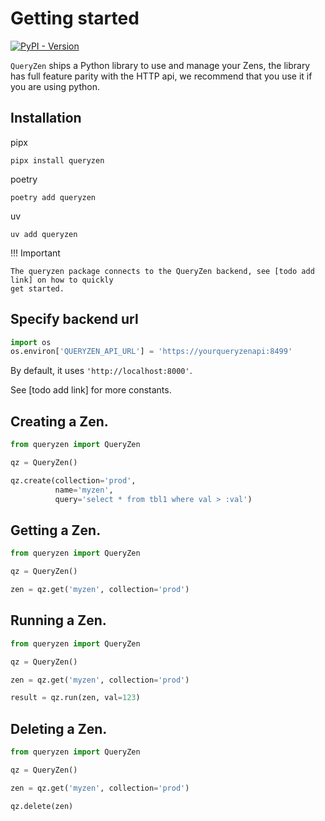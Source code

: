 # Getting started
[![PyPI - Version](https://img.shields.io/pypi/v/queryzen)](https://pypi.org/project/queryzen/)

`QueryZen` ships a Python library to use and manage your Zens, the library has full feature parity
with the HTTP api, we recommend that you use it if you are using python.

## Installation

pipx

```shell
pipx install queryzen
```

poetry

```shell
poetry add queryzen
```

uv

```shell
uv add queryzen
```

!!! Important

    The queryzen package connects to the QueryZen backend, see [todo add link] on how to quickly
    get started.

## Specify backend url

```python
import os
os.environ['QUERYZEN_API_URL'] = 'https://yourqueryzenapi:8499'
```

By default, it uses `'http://localhost:8000'`.

See [todo add link] for more constants.

## Creating a Zen.

```python
from queryzen import QueryZen

qz = QueryZen()

qz.create(collection='prod',
          name='myzen',
          query='select * from tbl1 where val > :val')
```

## Getting a Zen.

```python
from queryzen import QueryZen

qz = QueryZen()

zen = qz.get('myzen', collection='prod')
```

## Running a Zen.

```python
from queryzen import QueryZen

qz = QueryZen()

zen = qz.get('myzen', collection='prod')

result = qz.run(zen, val=123)
```

## Deleting a Zen.

```python
from queryzen import QueryZen

qz = QueryZen()

zen = qz.get('myzen', collection='prod')

qz.delete(zen)
```